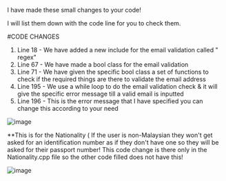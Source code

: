 I have made these small changes to your code!

I will list them down with the code line for you to check them.

#CODE CHANGES
 1. Line 18 - We have added a new include for the email validation called " regex"
 2. Line 67 - We have made a bool class for the email validation
 3. Line 71 - We have given the specific bool class a set of functions to check if the required things are there to validate the email address
 4. Line 195 - We use a while loop to do the email validation check & it will give the specific error message till a valid email is inputted
 5. Line 196 - This is the error message that I have specified you can change this according to your need

![image](https://github.com/AalokaB/You-Wang-Final-Project/assets/78367496/62897e17-ce86-4b53-bf64-5b19754ec50c)

**This is for the Nationality ( If the user is non-Malaysian they won't get asked for an identification number as if they don't have one so they will be asked for their passport number! This code change is there only in the Nationality.cpp file so the other code filled does not have this!

![image](https://github.com/AalokaB/You-Wang-Final-Project/assets/78367496/0e0ff8fc-efef-4215-a3f1-7f9e366559c7)

